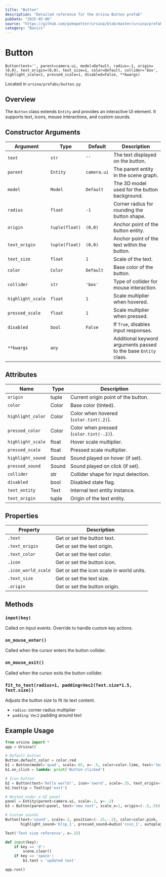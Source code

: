 ```yaml
---
title: "Button"
description: "Detailed reference for the Ursina Button prefab"
pubDate: "2025-05-06"
source: "https://github.com/pokepetter/ursina/blob/master/ursina/prefabs/button.py"
category: "Basics"
---
```


# Button

`Button(text='', parent=camera.ui, model=Default, radius=-1, origin=(0,0), text_origin=(0,0), text_size=1, color=Default, collider='box', highlight_scale=1, pressed_scale=1, disabled=False, **kwargs)`

Located in `ursina/prefabs/button.py`

## Overview

The `Button` class extends `Entity` and provides an interactive UI element. It supports text, icons, mouse interactions, and custom sounds.

## Constructor Arguments

| Argument         | Type            | Default          | Description                                                                                |
|------------------|-----------------|------------------|--------------------------------------------------------------------------------------------|
| `text`           | `str`           | `''`             | The text displayed on the button.                                                          |
| `parent`         | `Entity`        | `camera.ui`      | The parent entity in the scene graph.                                                      |
| `model`          | `Model`         | `Default`        | The 3D model used for the button background.                                               |
| `radius`         | `float`         | `-1`             | Corner radius for rounding the button shape.                                               |
| `origin`         | `tuple(float)`  | `(0,0)`          | Anchor point of the button entity.                                                         |
| `text_origin`    | `tuple(float)`  | `(0,0)`          | Anchor point of the text within the button.                                                |
| `text_size`      | `float`         | `1`              | Scale of the text.                                                                         |
| `color`          | `Color`         | `Default`        | Base color of the button.                                                                  |
| `collider`       | `str`           | `'box'`          | Type of collider for mouse interaction.                                                    |
| `highlight_scale`| `float`         | `1`              | Scale multiplier when hovered.                                                             |
| `pressed_scale`  | `float`         | `1`              | Scale multiplier when pressed.                                                             |
| `disabled`       | `bool`          | `False`          | If `True`, disables input responses.                                                       |
| `**kwargs`       | `any`           |                  | Additional keyword arguments passed to the base `Entity` class.                            |

## Attributes

| Name               | Type    | Description                                       |
|--------------------|---------|---------------------------------------------------|
| `origin`           | tuple   | Current origin point of the button.               |
| `color`            | Color   | Base color (tinted).                              |
| `highlight_color`  | Color   | Color when hovered (`color.tint(.2)`).            |
| `pressed_color`    | Color   | Color when pressed (`color.tint(-.2)`).           |
| `highlight_scale`  | float   | Hover scale multiplier.                           |
| `pressed_scale`    | float   | Pressed scale multiplier.                         |
| `highlight_sound`  | Sound   | Sound played on hover (if set).                   |
| `pressed_sound`    | Sound   | Sound played on click (if set).                   |
| `collider`         | str     | Collider shape for input detection.               |
| `disabled`         | bool    | Disabled state flag.                              |
| `text_entity`      | Text    | Internal text entity instance.                    |
| `text_origin`      | tuple   | Origin of the text entity.                        |

## Properties

| Property        | Description                            |
|-----------------|----------------------------------------|
| `.text`         | Get or set the button text.            |
| `.text_origin`  | Get or set the text origin.            |
| `.text_color`   | Get or set the text color.             |
| `.icon`         | Get or set the button icon.            |
| `.icon_world_scale` | Get or set the icon scale in world units. |
| `.text_size`    | Get or set the text size.              |
| `.origin`       | Get or set the button origin.          |

## Methods

### `input(key)`

Called on input events. Override to handle custom key actions.

### `on_mouse_enter()`

Called when the cursor enters the button collider.

### `on_mouse_exit()`

Called when the cursor exits the button collider.

### `fit_to_text(radius=1, padding=Vec2(Text.size*1.5, Text.size))`

Adjusts the button size to fit its text content.  
- `radius`: corner radius multiplier  
- `padding`: `Vec2` padding around text

## Example Usage

```python
from ursina import *
app = Ursina()

# Default button
Button.default_color = color.red
b1 = Button(model='quad', scale=.05, x=-.5, color=color.lime, text='test', text_size=.5, text_color=color.black)
b1.on_click = lambda: print('Button clicked')

# Icon button
b2 = Button(text='hello world!', icon='sword', scale=.25, text_origin=(-.5,0), x=.5)
b2.tooltip = Tooltip('exit')

# Nested under a UI panel
panel = Entity(parent=camera.ui, scale=.2, y=-.2)
b3 = Button(parent=panel, text='new text', scale_x=1, origin=(-.5,.5))

# Custom sounds
Button(text='sound', scale=.2, position=(-.25,-.2), color=color.pink,
       highlight_sound='blip_1', pressed_sound=Audio('coin_1', autoplay=False))

Text('Text size reference', x=.15)

def input(key):
    if key == 'd':
        scene.clear()
    if key == 'space':
        b1.text = 'updated text'

app.run()
```